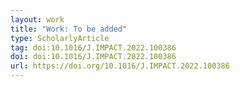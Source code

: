 ```yaml
---
layout: work
title: "Work: To be added"
type: ScholarlyArticle
tag: doi:10.1016/J.IMPACT.2022.100386
doi: doi:10.1016/J.IMPACT.2022.100386
url: https://doi.org/10.1016/J.IMPACT.2022.100386
---
```


